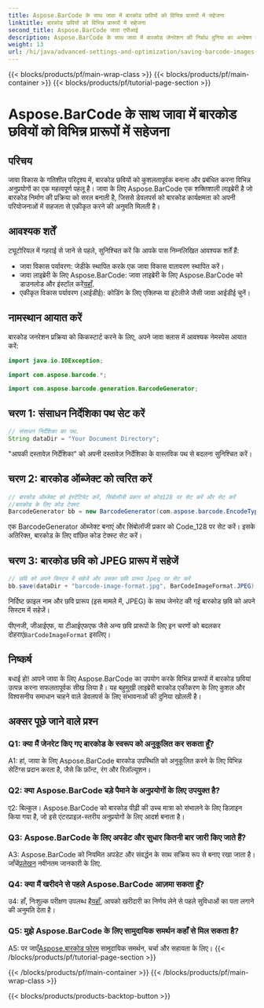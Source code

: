```yaml
---
title: Aspose.BarCode के साथ जावा में बारकोड छवियों को विभिन्न प्रारूपों में सहेजना
linktitle: बारकोड छवियों को विभिन्न प्रारूपों में सहेजना
second_title: Aspose.BarCode जावा एपीआई
description: Aspose.BarCode के साथ जावा में बारकोड जेनरेशन की निर्बाध दुनिया का अन्वेषण करें। बारकोड छवियों को विभिन्न प्रारूपों में आसानी से सहेजना सीखें।
weight: 13
url: /hi/java/advanced-settings-and-optimization/saving-barcode-images-different-formats/
---
```


{{< blocks/products/pf/main-wrap-class >}}
{{< blocks/products/pf/main-container >}}
{{< blocks/products/pf/tutorial-page-section >}}

# Aspose.BarCode के साथ जावा में बारकोड छवियों को विभिन्न प्रारूपों में सहेजना

## परिचय

जावा विकास के गतिशील परिदृश्य में, बारकोड छवियों को कुशलतापूर्वक बनाना और प्रबंधित करना विभिन्न अनुप्रयोगों का एक महत्वपूर्ण पहलू है। जावा के लिए Aspose.BarCode एक शक्तिशाली लाइब्रेरी है जो बारकोड निर्माण की प्रक्रिया को सरल बनाती है, जिससे डेवलपर्स को बारकोड कार्यक्षमता को अपनी परियोजनाओं में सहजता से एकीकृत करने की अनुमति मिलती है।

## आवश्यक शर्तें

ट्यूटोरियल में गहराई से जाने से पहले, सुनिश्चित करें कि आपके पास निम्नलिखित आवश्यक शर्तें हैं:

- जावा विकास पर्यावरण: जेडीके स्थापित करके एक जावा विकास वातावरण स्थापित करें।
-  जावा लाइब्रेरी के लिए Aspose.BarCode: जावा लाइब्रेरी के लिए Aspose.BarCode को डाउनलोड और इंस्टॉल करें[यहाँ](https://releases.aspose.com/barcode/java/).
- एकीकृत विकास पर्यावरण (आईडीई): कोडिंग के लिए एक्लिप्स या इंटेलीजे जैसी जावा आईडीई चुनें।

## नामस्थान आयात करें

बारकोड जनरेशन प्रक्रिया को किकस्टार्ट करने के लिए, अपने जावा क्लास में आवश्यक नेमस्पेस आयात करें:

```java
import java.io.IOException;

import com.aspose.barcode.*;

import com.aspose.barcode.generation.BarcodeGenerator;
```

## चरण 1: संसाधन निर्देशिका पथ सेट करें

```java
// संसाधन निर्देशिका का पथ.
String dataDir = "Your Document Directory";
```

"आपकी दस्तावेज़ निर्देशिका" को अपनी दस्तावेज़ निर्देशिका के वास्तविक पथ से बदलना सुनिश्चित करें।

## चरण 2: बारकोड ऑब्जेक्ट को त्वरित करें

```java
// बारकोड ऑब्जेक्ट को इंस्टेंटियेट करें, सिंबोलॉजी प्रकार को कोड128 पर सेट करें और सेट करें
//बारकोड के लिए कोड टेक्स्ट
BarcodeGenerator bb = new BarcodeGenerator(com.aspose.barcode.EncodeTypes.CODE_128, "1234567");
```

एक BarcodeGenerator ऑब्जेक्ट बनाएं और सिंबोलॉजी प्रकार को Code_128 पर सेट करें। इसके अतिरिक्त, बारकोड के लिए वांछित कोड टेक्स्ट सेट करें।

## चरण 3: बारकोड छवि को JPEG प्रारूप में सहेजें

```java
// छवि को अपने सिस्टम में सहेजें और उसका छवि प्रारूप Jpeg पर सेट करें
bb.save(dataDir + "barcode-image-format.jpg", BarCodeImageFormat.JPEG);
```

निर्दिष्ट फ़ाइल नाम और छवि प्रारूप (इस मामले में, JPEG) के साथ जेनरेट की गई बारकोड छवि को अपने सिस्टम में सहेजें।

 पीएनजी, जीआईएफ, या टीआईएफएफ जैसे अन्य छवि प्रारूपों के लिए इन चरणों को बदलकर दोहराएं`BarCodeImageFormat` इसलिए।

## निष्कर्ष

बधाई हो! आपने जावा के लिए Aspose.BarCode का उपयोग करके विभिन्न प्रारूपों में बारकोड छवियां उत्पन्न करना सफलतापूर्वक सीख लिया है। यह बहुमुखी लाइब्रेरी बारकोड एकीकरण के लिए कुशल और विश्वसनीय समाधान चाहने वाले डेवलपर्स के लिए संभावनाओं की दुनिया खोलती है।

## अक्सर पूछे जाने वाले प्रश्न

### Q1: क्या मैं जेनरेट किए गए बारकोड के स्वरूप को अनुकूलित कर सकता हूँ?

A1: हां, जावा के लिए Aspose.BarCode बारकोड उपस्थिति को अनुकूलित करने के लिए विभिन्न सेटिंग्स प्रदान करता है, जैसे कि फ़ॉन्ट, रंग और रिज़ॉल्यूशन।

### Q2: क्या Aspose.BarCode बड़े पैमाने के अनुप्रयोगों के लिए उपयुक्त है?

ए2: बिल्कुल। Aspose.BarCode को बारकोड पीढ़ी की उच्च मात्रा को संभालने के लिए डिज़ाइन किया गया है, जो इसे एंटरप्राइज़-स्तरीय अनुप्रयोगों के लिए आदर्श बनाता है।

### Q3: Aspose.BarCode के लिए अपडेट और सुधार कितनी बार जारी किए जाते हैं?

 A3: Aspose.BarCode को नियमित अपडेट और संवर्द्धन के साथ सक्रिय रूप से बनाए रखा जाता है। जाँचें[प्रलेखन](https://reference.aspose.com/barcode/java/) नवीनतम जानकारी के लिए.

### Q4: क्या मैं खरीदने से पहले Aspose.BarCode आज़मा सकता हूँ?

 उ4: हाँ, निःशुल्क परीक्षण उपलब्ध है[यहाँ](https://releases.aspose.com/), आपको खरीदारी का निर्णय लेने से पहले सुविधाओं का पता लगाने की अनुमति देता है।

### Q5: मुझे Aspose.BarCode के लिए सामुदायिक समर्थन कहाँ से मिल सकता है?

 A5: पर जाएँ[Aspose.बारकोड फोरम](https://forum.aspose.com/c/barcode/13) सामुदायिक समर्थन, चर्चा और सहायता के लिए।
{{< /blocks/products/pf/tutorial-page-section >}}

{{< /blocks/products/pf/main-container >}}
{{< /blocks/products/pf/main-wrap-class >}}

{{< blocks/products/products-backtop-button >}}
